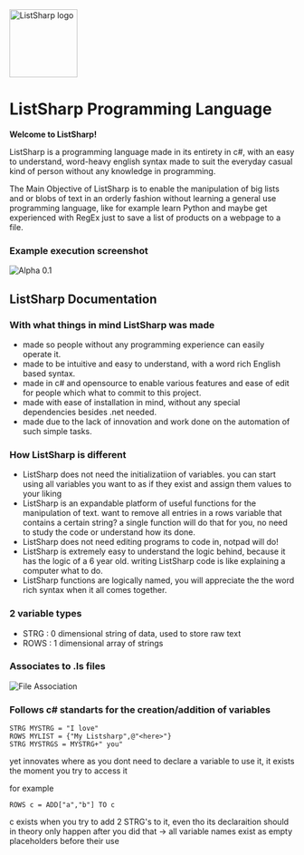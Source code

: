 <img src="http://yoram.de/listsharp.svg" alt="ListSharp logo" height="120" >

# ListSharp Programming Language

**Welcome to ListSharp!**

ListSharp is a programming language made in its entirety in c#, with an easy to understand, word-heavy english syntax made to suit the everyday casual kind of person without any knowledge in programming.

The Main Objective of ListSharp is to enable the manipulation of big lists and or blobs of text in an orderly fashion without learning a general use programming language, like for example learn Python and maybe get experienced with RegEx just to save a list of products on a webpage to a file.

### Example execution screenshot

![Alpha 0.1](http://puu.sh/lSDl6/36a222b8ca.png)


## ListSharp Documentation

### With what things in mind ListSharp was made

* made so people without any programming experience can easily operate it.
* made to be intuitive and easy to understand, with a word rich English based syntax.
* made in c# and opensource to enable various features and ease of edit for people which what to commit to this project.
* made with ease of installation in mind, without any special dependencies besides .net needed.
* made due to the lack of innovation and work done on the automation of such simple tasks.

### How ListSharp is different

* ListSharp does not need the initializatiion of variables. you can start using all variables you want to as if they exist and assign them values to your liking
* ListSharp is an expandable platform of useful functions for the manipulation of text. want to remove all entries in a rows variable that contains a certain string? a single function will do that for you, no need to study the code or understand how its done.
* ListSharp does not need editing programs to code in, notpad will do!
* ListSharp is extremely easy to understand the logic behind, because it has the logic of a 6 year old. writing ListSharp code is like explaining a computer what to do.
* ListSharp functions are logically named, you will appreciate the the word rich syntax when it all comes together.

### 2 variable types
* STRG : 0 dimensional string of data, used to store raw text
* ROWS : 1 dimensional array of strings

### Associates to .ls files
![File Association](http://puu.sh/lSDir/5497c7ae40.png)

### Follows c# standarts for the creation/addition of variables
```
STRG MYSTRG = "I love"
ROWS MYLIST = {"My Listsharp",@"<here>"}
STRG MYSTRGS = MYSTRG+" you"
```
yet innovates where as you dont need to declare a variable to use it, it exists the moment you try to access it

for example
```
ROWS c = ADD["a","b"] TO c
```
c exists when you try to add 2 STRG's to it, even tho its declaraition should in theory only happen after you did that -> all variable names exist as empty placeholders before their use
